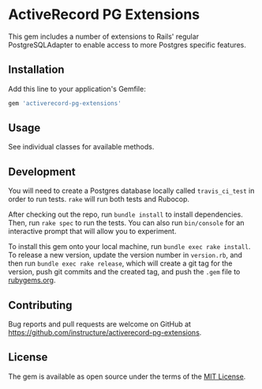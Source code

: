 # ActiveRecord PG Extensions

This gem includes a number of extensions to Rails' regular PostgreSQLAdapter to enable access to
more Postgres specific features.

## Installation

Add this line to your application's Gemfile:

```ruby
gem 'activerecord-pg-extensions'
```
## Usage

See individual classes for available methods.

## Development

You will need to create a Postgres database locally called `travis_ci_test` in order to run tests. `rake` will run both tests and Rubocop.

After checking out the repo, run `bundle install` to install dependencies. Then, run `rake spec` to run the tests. You can also run `bin/console` for an interactive prompt that will allow you to experiment.

To install this gem onto your local machine, run `bundle exec rake install`. To release a new version, update the version number in `version.rb`, and then run `bundle exec rake release`, which will create a git tag for the version, push git commits and the created tag, and push the `.gem` file to [rubygems.org](https://rubygems.org).

## Contributing

Bug reports and pull requests are welcome on GitHub at https://github.com/instructure/activerecord-pg-extensions.

## License

The gem is available as open source under the terms of the [MIT License](https://opensource.org/licenses/MIT).
